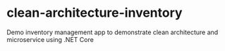 # clean-architecture-inventory
Demo inventory management app to demonstrate clean architecture and microservice using .NET Core 
